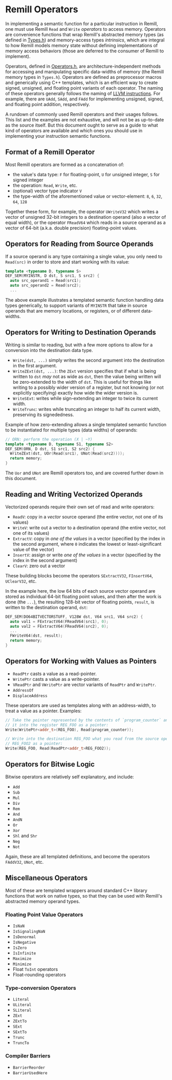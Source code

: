 # Remill Operators

In implementing a semantic function for a particular instruction in Remill, one must use Remill `Read` and `Write` _operators_ to access memory. Operators are convenience functions that wrap Remill's abstracted memory types (as defined in [Types.h](https://github.com/lifting-bits/remill/blob/master/remill/Arch/X86/Runtime/Types.h)) and memory-access types _intrinsics_, which are integral to how Remill models memory state without defining implementations of memory access behaviors (those are deferred to the consumer of Remill to implement).

Operators, defined in [Operators.h](https://github.com/lifting-bits/remill/blob/master/remill/Arch/Runtime/Operators.h), are architecture-independent methods for accessing and manipulating specific data-widths of memory (the Remill memory types in `Types.h`). Operators are defined as preprocessor macros and generically using C++ templates, which is an efficient way to create signed, unsigned, and floating point variants of each operator. The naming of these operators generally follows the naming of [LLVM instructions](http://llvm.org/docs/LangRef.html#binary-operations). For example, there are `UAdd`, `SAdd`, and `FAdd` for implementing unsigned, signed, and floating point addition, respectively.

A rundown of commonly used Remill operators and their usages follows. This list and the examples are not exhaustive, and will not be as up-to-date as the source itself. But this document ought to serve as a guide to what kind of operators are available and which ones you should use in implementing your instruction semantic functions.

## Format of a Remill Operator

Most Remill operators are formed as a concatenation of:

- the value's data type: `F` for floating-point, `U` for unsigned integer, `S` for signed integer
- the operation: `Read`, `Write`, etc.
- (optional) vector type indicator `V`
- the type-width of the aforementioned value or vector-element: `8`, `6`, `32`, `64`, `128`

Together these form, for example, the operator `UWriteV32` which writes a vector of unsigned 32-bit integers to a destination operand (also a vector of equal width), or the operator `FReadV64` which reads in a source operand as a vector of 64-bit (a.k.a. double precision) floating-point values.

## Operators for Reading from Source Operands

If a source operand is any type containing a single value, you only need to `Read(src)` in order to store and start working with its value:

```C++
template <typename D, typename S>
DEF_SEM(MYINSTR, D dst, S src1, S src2) {
  auto src_operand1 = Read(src1);
  auto src_operand2 = Read(src2);
  ...
```

The above example illustrates a templated semantic function handling data types generically, to support variants of `MYINSTR` that take in source operands that are memory locations, or registers, or of different data-widths.

## Operators for Writing to Destination Operands

Writing is similar to reading, but with a few more options to allow for a conversion into the destination data type.

- `Write(dst, ...)` simply writes the second argument into the destination in the first argument.
- `WriteZExt(dst, ...)`: the `ZExt` version specifies that if what is being written to `dst` *may* not as wide as `dst`, then the value being written will be zero-extended to the width of `dst`. This is useful for things like writing to a possibly wider version of a register, but not knowing (or not explicitly specifying) exactly how wide the wider version is.
- `WriteSExt`: writes while sign-extending an integer to twice its current width.
- `WriteTrunc`: writes while truncating an integer to half its current width, preserving its signededness.

Example of how zero-extending allows a single templated semantic function to be instantiated for multiple types (data widths) of operands:

```C++
// ORN: perform the operation (X | ~Y)
template <typename D, typename S1, typename S2>
DEF_SEM(ORN, D dst, S1 src1, S2 src2) {
  WriteZExt(dst, UOr(Read(src1), UNot(Read(src2))));
  return memory;
}
```

The `Uor` and `UNot` are Remill operators too, and are covered further down in this document.

## Reading and Writing Vectorized Operands

Vectorized operands require their own set of read and write operators:

- `ReadV`: copy in a _vector_ source operand (the entire vector, not one of its values)
- `WriteV`: write out a vector to a destination operand (the entire vector, not one of its values)
- `ExtractV`: copy in _one of the values_ in a vector (specified by the index in the second argument, where `0` indicates the lowest or least-significant value of the vector)
- `InsertV`: assign or write _one of the values_ in a vector (specified by the index in the second argument)
- `ClearV`: zero out a vector

These building blocks become the operators `SExtractV32`, `FInsertV64`, `UClearV32`, etc.

In the example here, the low 64 bits of each source vector operand are stored as individual 64-bit floating point values, and then after the work is done (the `...`), the resulting 128-bit vector of floating points, `result`, is written to the destination operand, `dst`:

```C++
DEF_SEM(DO64BITVECTORSTUFF, V128W dst, V64 src1, V64 src2) {
  auto val1 = FExtractV64(FReadV64(src1), 0);
  auto val2 = FExtractV64(FReadV64(src2), 0);
  ...
  FWriteV64(dst, result);
  return memory;
}
```

## Operators for Working with Values as Pointers

- `ReadPtr` casts a value as a read-pointer.
- `WritePtr` casts a value as a write-pointer.
- `VReadPtr` and `VWritePtr` are vector variants of `ReadPtr` and `WritePtr`.
- `AddressOf`
- `DisplaceAddress`

These operators are used as templates along with an address-width, to treat a value as a pointer. Examples:

```C++
// Take the pointer represented by the contents of `program_counter` and write
// it into the register REG_FOO as a pointer:
Write(WritePtr<addr_t>(REG_FOO), Read(program_counter));

// Write into the destination REG_FOO what you read from the source operand
// REG_FOO2 as a pointer:
Write(REG_FOO, Read(ReadPtr<addr_t>REG_FOO2));
```

## Operators for Bitwise Logic

Bitwise operators are relatively self explanatory, and include:

- `Add`
- `Sub`
- `Mul`
- `Div`
- `Rem`
- `And`
- `AndN`
- `Or`
- `Xor`
- `Shl` and `Shr`
- `Neg`
- `Not`

Again, these are all templated definitions, and become the operators `FAddV32`, `UNot`, etc.

## Miscellaneous Operators

Most of these are templated wrappers around standard C++ library functions that work on native types, so that they can be used with Remill's abstracted memory operand types.

### Floating Point Value Operators

- `IsNaN`
- `IsSignalingNaN`
- `IsDenormal`
- `IsNegative`
- `IsZero`
- `IsInfinite`
- `Maximize`
- `Minimize`
- Float `ToInt` operators
- Float-rounding operators

### Type-conversion Operators

- `Literal`
- `ULiteral`
- `SLiteral`
- `ZExt`
- `ZExtTo`
- `SExt`
- `SExtTo`
- `Trunc`
- `TruncTo`

### Compiler Barriers

- `BarrierReorder`
- `BarrierUsedHere`